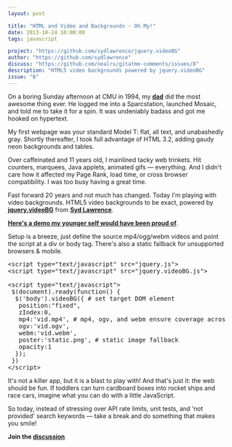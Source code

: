 ```yaml
---
layout: post

title: "HTML and Video and Backgrounds - Oh My!"
date: 2013-10-24 10:00:00
tags: javascript

project: "https://github.com/sydlawrence/jquery.videoBG"
author: "https://github.com/sydlawrence"
discuss: "https://github.com/nealrs/gitatme-comments/issues/8"
description: "HTML5 video backgrounds powered by jquery.videoBG"
issue: "8"
---
```

<p>On a boring Sunday afternoon at CMU in 1994, my <strong><a href="http://shyamsunder.org/about" title="pops" target="_blank">dad</a></strong> did the most awesome thing ever. He logged me into a Sparcstation, launched Mosaic, and told me to take it for a spin. It was undeniably badass and got me hooked on hypertext.</p>

<p>My first webpage was your standard Model T: flat, all text, and unabashedly gray. Shortly thereafter, I took full advantage of HTML 3.2, adding gaudy neon backgrounds and tables.</p>

<p>Over caffeinated and 11 years old, I mainlined tacky web trinkets. Hit counters, marquees, Java applets, animated gifs &mdash; everything. And I didn't care how it affected my Page Rank, load time, or cross browser compatibility. I was too busy having a great time.</p>

<p>Fast forward 20 years and not much has changed. Today I'm playing with video backgrounds. HTML5 video backgrounds to be exact, powered by <strong><a href="{{ page.project }}" target="_blank" title="jquery.videoBG">jquery.videoBG</a></strong> from <strong><a href="{{ page.author }}" target="_blank" title="Syd Lawrence">Syd Lawrence</a></strong>.</p>

<p><strong><a href="{{site.demo}}i8/index.html" target="_blank" title="HTML5 video background demo">Here's a demo my younger self would have been proud of</a></strong>.</p>

<p>Setup is a breeze, just define the source mp4/ogg/webm videos and point the script at a div or body tag. There's also a static fallback for unsupported browsers & mobile.</p>

<pre class="prettyprint lang-bash">
&lt;script type="text/javascript" src="jquery.js"&gt;
&lt;script type="text/javascript" src="jquery.videoBG.js"&gt;

&lt;script type="text/javascript"&gt;
&nbsp;$(document).ready(function() {
&nbsp;&nbsp;$('body').videoBG({ # set target DOM element
&nbsp;&nbsp;&nbsp;position:"fixed",
&nbsp;&nbsp;&nbsp;zIndex:0,
&nbsp;&nbsp;&nbsp;mp4:'vid.mp4', # mp4, ogv, and webm ensure coverage across browsers
&nbsp;&nbsp;&nbsp;ogv:'vid.ogv',
&nbsp;&nbsp;&nbsp;webm:'vid.webm',
&nbsp;&nbsp;&nbsp;poster:'static.png', # static image fallback
&nbsp;&nbsp;&nbsp;opacity:1
&nbsp;&nbsp;});
&nbsp;})
&lt;/script&gt;
</pre>

<p>It's not a killer app, but it is a blast to play with! And that's just it: the web should be fun. If toddlers can turn cardboard boxes into rocket ships and race cars, imagine what you can do with a little JavaScript.</p> 

<p>So today, instead of stressing over API rate limits, unit tests, and 'not provided' search keywords &mdash; take a break and do something that makes you smile!</p>

<p><strong>Join the <a class = "nodeco" href="{{ page.url }}#comments" title="Discuss this issue of Git @ Me online"><i class="icon-comments icon-large "></i> discussion</a></strong></p>